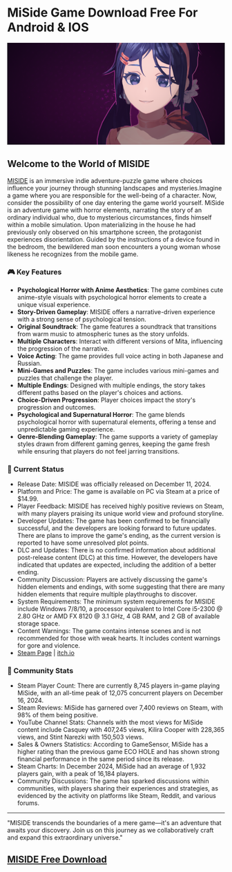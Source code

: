 # MiSide Game Download Free For Android & IOS

![MISIDE Logo](/assets/header.png) 


## Welcome to the World of MISIDE

[MISIDE](https://miside.shop/) is an immersive indie adventure-puzzle game where choices influence your journey through stunning landscapes and mysteries.Imagine a game where you are responsible for the well-being of a character. Now, consider the possibility of one day entering the game world yourself. MiSide is an adventure game with horror elements, narrating the story of an ordinary individual who, due to mysterious circumstances, finds himself within a mobile simulation. Upon materializing in the house he had previously only observed on his smartphone screen, the protagonist experiences disorientation. Guided by the instructions of a device found in the bedroom, the bewildered man soon encounters a young woman whose likeness he recognizes from the mobile game.

### 🎮 Key Features

- **Psychological Horror with Anime Aesthetics**: The game combines cute anime-style visuals with psychological horror elements to create a unique visual experience.
- **Story-Driven Gameplay**: MISIDE offers a narrative-driven experience with a strong sense of psychological tension.
- **Original Soundtrack**: The game features a soundtrack that transitions from warm music to atmospheric tunes as the story unfolds.
- **Multiple Characters**: Interact with different versions of Mita, influencing the progression of the narrative.
- **Voice Acting**: The game provides full voice acting in both Japanese and Russian.
- **Mini-Games and Puzzles**: The game includes various mini-games and puzzles that challenge the player.
- **Multiple Endings**: Designed with multiple endings, the story takes different paths based on the player's choices and actions.
- **Choice-Driven Progression**: Player choices impact the story's progression and outcomes.
- **Psychological and Supernatural Horror**: The game blends psychological horror with supernatural elements, offering a tense and unpredictable gaming experience.
- **Genre-Blending Gameplay**: The game supports a variety of gameplay styles drawn from different gaming genres, keeping the game fresh while ensuring that players do not feel jarring transitions.

### 🌟 Current Status

- Release Date: MISIDE was officially released on December 11, 2024. 
- Platform and Price: The game is available on PC via Steam at a price of $14.99. 
- Player Feedback: MISIDE has received highly positive reviews on Steam, with many players praising its unique world view and profound storyline. 
- Developer Updates: The game has been confirmed to be financially successful, and the developers are looking forward to future updates. There are plans to improve the game's ending, as the current version is reported to have some unresolved plot points. 
- DLC and Updates: There is no confirmed information about additional post-release content (DLC) at this time. However, the developers have indicated that updates are expected, including the addition of a better ending. 
- Community Discussion: Players are actively discussing the game's hidden elements and endings, with some suggesting that there are many hidden elements that require multiple playthroughs to discover. 
- System Requirements: The minimum system requirements for MISIDE include Windows 7/8/10, a processor equivalent to Intel Core i5-2300 @ 2.80 GHz or AMD FX 8120 @ 3.1 GHz, 4 GB RAM, and 2 GB of available storage space. 
- Content Warnings: The game contains intense scenes and is not recommended for those with weak hearts. It includes content warnings for gore and violence.
- [Steam Page](https://store.steampowered.com/app/2527500/_MiSide/) | [itch.io](https://aihasto.itch.io/miside)

### 💖 Community Stats

- Steam Player Count: There are currently 8,745 players in-game playing MiSide, with an all-time peak of 12,075 concurrent players on December 16, 2024.
- Steam Reviews: MiSide has garnered over 7,400 reviews on Steam, with 98% of them being positive.
- YouTube Channel Stats: Channels with the most views for MiSide content include Casquey with 407,245 views, Kilira Cooper with 228,365 views, and Stint Narezki with 150,503 views. 
- Sales & Owners Statistics: According to GameSensor, MiSide has a higher rating than the previous game ECO HOLE and has shown strong financial performance in the same period since its release. 
- Steam Charts: In December 2024, MiSide had an average of 1,932 players gain, with a peak of 16,184 players. 
- Community Discussions: The game has sparked discussions within communities, with players sharing their experiences and strategies, as evidenced by the activity on platforms like Steam, Reddit, and various forums. 

---

"MISIDE transcends the boundaries of a mere game—it's an adventure that awaits your discovery. Join us on this journey as we collaboratively craft and expand this extraordinary universe."

## [MISIDE Free Download](https://miside.shop/Download)


